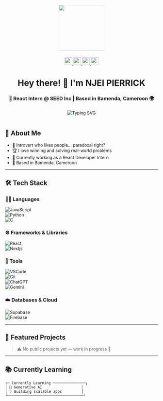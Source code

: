 <div align="center">
  <img height="150" src="https://ibb.co/9HxwLJdN" />
</div>

###

<div align="center">
  <a href="https://www.linkedin.com/in/njei-pierrick-1a52aa2b8/" target="_blank">
    <img src="https://img.shields.io/static/v1?message=LinkedIn&logo=linkedin&label=&color=0077B5&logoColor=white&style=for-the-badge" height="25" />
  </a>
  <a href="https://x.com/NjeiPierrick" target="_blank">
    <img src="https://img.shields.io/static/v1?message=Twitter&logo=twitter&label=&color=1DA1F2&logoColor=white&style=for-the-badge" height="25" />
  </a>
  <a href="mailto:njeipierrick@gmail.com" target="_blank">
    <img src="https://img.shields.io/static/v1?message=Gmail&logo=gmail&label=&color=D14836&logoColor=white&style=for-the-badge" height="25" />
  </a>
  <a href="https://njeipierrick.vercel.app" target="_blank">
    <img src="https://img.shields.io/static/v1?message=Portfolio&logo=web&label=&color=FF6B6B&logoColor=white&style=for-the-badge" height="25" />
  </a>
</div>

###

<h1 align="center">Hey there! 👋 I'm NJEI PIERRICK</h1>

<h3 align="center">🚀 React Intern @ SEED Inc | Based in Bamenda, Cameroon 🌍</h3>

###

<div align="center">
  <img src="https://readme-typing-svg.herokuapp.com?font=Fira+Code&size=22&duration=3000&pause=1000&color=36BCF7&center=true&vCenter=true&width=600&lines=Welcome+to+my+GitHub+profile!;React+%7C+NextJS+Developer;Always+learning+Generative+AI;Let's+build+something+amazing!" alt="Typing SVG" />
</div>

<br/>

## 🎯 About Me

- 🧠 Introvert who likes people... paradoxal right?  
- 🏆 I love winning and solving real-world problems  
- 🔭 Currently working as a React Developer Intern  
- 📍 Based in Bamenda, Cameroon  

---

## 🛠️ Tech Stack

### 👨‍💻 Languages  
![JavaScript](https://skillicons.dev/icons?i=js)  
![Python](https://skillicons.dev/icons?i=python)  
![C](https://skillicons.dev/icons?i=c)

### ⚙️ Frameworks & Libraries  
![React](https://skillicons.dev/icons?i=react)  
![Nextjs](https://skillicons.dev/icons?i=next)

### 🧰 Tools  
![VSCode](https://skillicons.dev/icons?i=vscode)  
![Git](https://skillicons.dev/icons?i=git)  
![ChatGPT](https://img.shields.io/badge/ChatGPT-424242?style=flat&logo=openai&logoColor=white)  
![Gemini](https://img.shields.io/badge/Gemini-AI-black?style=flat)

### ☁️ Databases & Cloud  
![Supabase](https://skillicons.dev/icons?i=supabase)  
![Firebase](https://skillicons.dev/icons?i=firebase)

---

## 🚀 Featured Projects

> ⚠️ No public projects yet — work in progress 🚧

---

## 📚 Currently Learning

```ascii
┌─ Currently Learning ───────────────┐
│ 🧠 Generative AI                  │
│ 💡 Building scalable apps         │
└───────────────────────────────────┘
